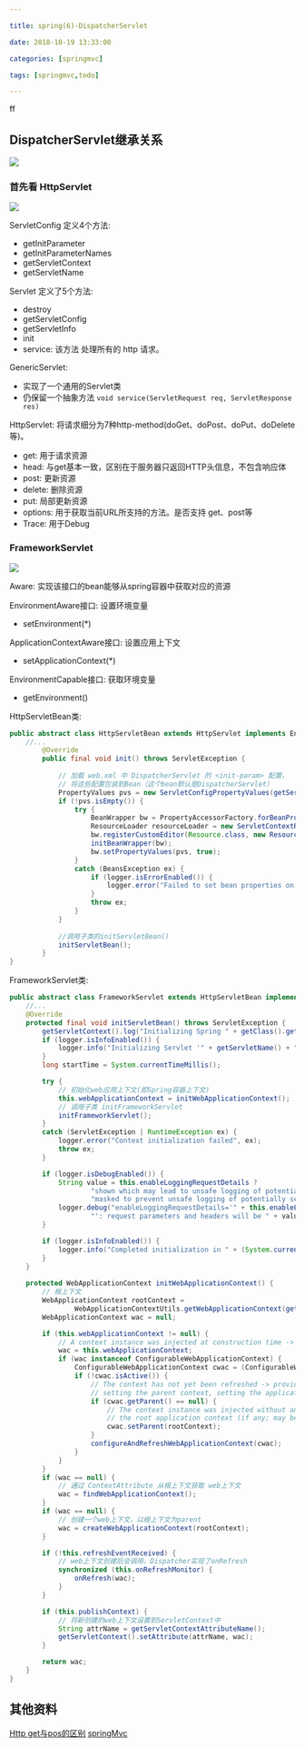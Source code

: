 ```yaml
---

title: spring(6)-DispatcherServlet

date: 2018-10-19 13:33:00

categories: [springmvc]

tags: [springmvc,todo]

---
```



ff


<!--more-->

## DispatcherServlet继承关系

![](spring(6)-DispatcherServlet/DispatcherServlet.png)

### 首先看 HttpServlet

![](spring(6)-DispatcherServlet/HTTPServlet.png)

ServletConfig 定义4个方法:  

- getInitParameter
- getInitParameterNames
- getServletContext
- getServletName

Servlet 定义了5个方法: 

- destroy
- getServletConfig
- getServletInfo
- init
- service: 该方法 处理所有的 http 请求。

GenericServlet: 

- 实现了一个通用的Servlet类
- 仍保留一个抽象方法 `void service(ServletRequest req, ServletResponse res)`

HttpServlet: 将请求细分为7种http-method(doGet、doPost、doPut、doDelete等)。

- get: 用于请求资源
- head: 与get基本一致，区别在于服务器只返回HTTP头信息，不包含响应体
- post: 更新资源
- delete: 删除资源
- put: 局部更新资源
- options: 用于获取当前URL所支持的方法。是否支持 get、post等
- Trace: 用于Debug


### FrameworkServlet

![](spring(6)-DispatcherServlet/FrameworkServlet.png)

Aware: 实现该接口的bean能够从spring容器中获取对应的资源

EnvironmentAware接口: 设置环境变量

- setEnvironment(*)

ApplicationContextAware接口: 设置应用上下文

- setApplicationContext(*)

EnvironmentCapable接口: 获取环境变量

- getEnvironment() 

HttpServletBean类: 

```java
public abstract class HttpServletBean extends HttpServlet implements EnvironmentCapable, EnvironmentAware {
    //...
    	@Override
    	public final void init() throws ServletException {
    
    		// 加载 web.xml 中 DispatcherServlet 的 <init-param> 配置，
    		// 将这些配置包装到Bean（这个bean默认是DispatcherServlet）
    		PropertyValues pvs = new ServletConfigPropertyValues(getServletConfig(), this.requiredProperties);
    		if (!pvs.isEmpty()) {
    			try {
    				BeanWrapper bw = PropertyAccessorFactory.forBeanPropertyAccess(this);
    				ResourceLoader resourceLoader = new ServletContextResourceLoader(getServletContext());
    				bw.registerCustomEditor(Resource.class, new ResourceEditor(resourceLoader, getEnvironment()));
    				initBeanWrapper(bw);
    				bw.setPropertyValues(pvs, true);
    			}
    			catch (BeansException ex) {
    				if (logger.isErrorEnabled()) {
    					logger.error("Failed to set bean properties on servlet '" + getServletName() + "'", ex);
    				}
    				throw ex;
    			}
    		}
    
    		//调用子类的initServletBean()
    		initServletBean();
    	}
}
```

FrameworkServlet类:

```java
public abstract class FrameworkServlet extends HttpServletBean implements ApplicationContextAware {
    //...
    @Override
    protected final void initServletBean() throws ServletException {
        getServletContext().log("Initializing Spring " + getClass().getSimpleName() + " '" + getServletName() + "'");
        if (logger.isInfoEnabled()) {
            logger.info("Initializing Servlet '" + getServletName() + "'");
        }
        long startTime = System.currentTimeMillis();

        try {
            // 初始化web应用上下文(即Spring容器上下文)
            this.webApplicationContext = initWebApplicationContext();
            // 调用子类 initFrameworkServlet
            initFrameworkServlet();
        }
        catch (ServletException | RuntimeException ex) {
            logger.error("Context initialization failed", ex);
            throw ex;
        }

        if (logger.isDebugEnabled()) {
            String value = this.enableLoggingRequestDetails ?
                    "shown which may lead to unsafe logging of potentially sensitive data" :
                    "masked to prevent unsafe logging of potentially sensitive data";
            logger.debug("enableLoggingRequestDetails='" + this.enableLoggingRequestDetails +
                    "': request parameters and headers will be " + value);
        }

        if (logger.isInfoEnabled()) {
            logger.info("Completed initialization in " + (System.currentTimeMillis() - startTime) + " ms");
        }
    }
    	
    protected WebApplicationContext initWebApplicationContext() {
        // 根上下文
        WebApplicationContext rootContext =
                WebApplicationContextUtils.getWebApplicationContext(getServletContext());
        WebApplicationContext wac = null;

        if (this.webApplicationContext != null) {
            // A context instance was injected at construction time -> use it
            wac = this.webApplicationContext;
            if (wac instanceof ConfigurableWebApplicationContext) {
                ConfigurableWebApplicationContext cwac = (ConfigurableWebApplicationContext) wac;
                if (!cwac.isActive()) {
                    // The context has not yet been refreshed -> provide services such as
                    // setting the parent context, setting the application context id, etc
                    if (cwac.getParent() == null) {
                        // The context instance was injected without an explicit parent -> set
                        // the root application context (if any; may be null) as the parent
                        cwac.setParent(rootContext);
                    }
                    configureAndRefreshWebApplicationContext(cwac);
                }
            }
        }
        if (wac == null) {
            // 通过 ContextAttribute 从根上下文获取 web上下文
            wac = findWebApplicationContext();
        }
        if (wac == null) {
            // 创建一个web上下文，以根上下文为parent
            wac = createWebApplicationContext(rootContext);
        }

        if (!this.refreshEventReceived) {
            // web上下文创建后会调用，Dispatcher实现了onRefresh
            synchronized (this.onRefreshMonitor) {
                onRefresh(wac);
            }
        }

        if (this.publishContext) {
            // 将新创建的web上下文设置到ServletContext中
            String attrName = getServletContextAttributeName();
            getServletContext().setAttribute(attrName, wac);
        }

        return wac;
    }
}
```





## 其他资料
[Http get与pos的区别](https://blog.csdn.net/ysh1042436059/article/details/80985574)
[springMvc](https://www.cnblogs.com/tengyunhao/p/7518481.html)
